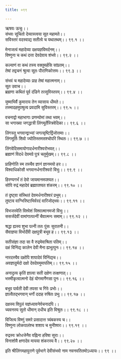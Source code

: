 ```yaml
---
title: ०९९

---
```

ऋषयः ऊचुः।।  
संभवः सूचितो देव्यास्त्वया सूत महामते।।  
सविस्तरं वदस्वाद्य सतीत्वे च यथातथम्।। ९९.१ ।।  
  
मेनाजत्वं महादेव्या दक्षयज्ञविमर्दनम्।।  
विष्णुना च कथं दत्ता देवदेवाय शंभवे।। ९९.२ ।।  
  
कल्याणं वा कथं तस्य वक्तुमर्हसि सांप्रतम्।।  
तेषां तद्वचनं श्रुत्वा सूतः पौराणिकोत्तमः।। ९९.३ ।।  
  
संभवं च महादेव्याः प्राह तेषां महात्मनाम्।।  
सूत उवाच।।  
ब्रह्मणा कथितं पूर्व दंडिने तत्सुविस्तरम्।। ९९.४ ।।  
  
युष्माभिर्वै कुमाराय तेन व्यासाय धीमते।।  
तस्मादहमुपश्रुत्य प्रवदामि सुविस्तरम्।। ९९.५ ।।  
  
वचनाद्वो महाभागाः प्रणम्योमां तथा भवम्।।  
सा भगाख्या जगद्धात्री लिंगमूर्तेस्त्रिवेदिका।। ९९.६ ।।  
  
लिंगस्तु भगवान्द्वाभ्यां जगत्सृष्टिर्द्विजोत्तमाः।।  
लिंगमूर्तिः शिवो ज्योतिस्तमसश्चोपरि स्थितः।। ९९.७ ।।  
  
लिंगवेदिसमायोगादर्धनारीश्वरोभवत्।।  
ब्रह्माणं विदधे देवमग्रे पुत्रं चतुर्मुखम्।। ९९.८ ।।  
  
प्राहिणोति स्म तस्यैव ज्ञानं ज्ञानमयो हरः।।  
विश्वाधिकोसौ भगवानर्धनारीश्वरो विभुः।। ९९.९ ।।  
  
हिरण्यगर्भं तं देवो जायमानमपश्यत।।  
सोपि रुद्रं महादेवं ब्रह्मापश्यत शंकरम्।। ९९.१० ।।  
  
तं दृष्ट्वा संस्थितं देवमर्धनारीश्वरं प्रभुम्।।  
तुष्टाव वाग्भिरिष्टाभिर्वरदं वारिजोद्भवः।। ९९.११ ।।  
  
विभजस्वेति विश्वेशं विश्वात्मानमजो विभुः।।  
ससर्जदेवीं वामांगात्पत्नीं चैवात्मनः समाम्।। ९९.१२ ।।  
  
श्रद्धा ह्यस्य शुभा पत्नी ततः पुंसः सुरातनी।।  
सैवाज्ञया विभोर्देवी दक्षपुत्री बभूव ह।। ९९.१३ ।।  
  
सतीसंज्ञा तदा सा वै रुद्रमेवाश्रिता पतिम्।।  
दक्षं विनिंद्य कालेन देवी मैना ह्यभूत्पुनः।। ९९.१४ ।।  
  
नारदस्यैव दक्षोपि शापादेवं विनिंद्यच।।  
अवज्ञादुर्मदो दक्षो देवदेवमुमापतिम्।। ९९.१५ ।।  
  
अनादृत्य कृतिं ज्ञात्वा सती दक्षेण तत्क्षणात्।।  
भस्मीकृत्वात्मनो देहं योगमार्गेणसा पुनः।। ९९.१६ ।।  
  
बभूव पार्वती देवी तपसा च गिरेः प्रभोः।।  
ज्ञात्वैतद्भगवान् भर्गो ददाह रुषितः प्रभुः।। ९९.१७ ।।  
  
दक्षस्य विपुलं यज्ञंध्यावनेर्वचनादपि।।  
च्यवनस्य सुतो धीमान् दधीच इति विश्रुतः।। ९९.१८ ।।  
  
विजित्य विष्णुं समरे प्रसादात्त त्र्यंबकस्य च।।  
विष्णुना लोकपालंश्च शशाप च मुनीश्वरः।। ९९.१९ ।।  
  
रुद्रस्य क्रोधजेनैव वह्निना हविषा सुराः।।  
विनाशोवै क्षणादेव मायया शंकरस्य वै।। ९९.२० ।।  
  
इति श्रीलिंगमहापुराणे पूर्वभागे देवीसंभवो नाम नवनवतितमोऽध्यायः।। ९९ ।।
